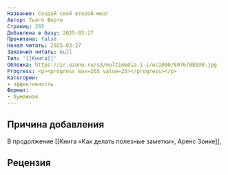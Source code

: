 ```yaml
---
Название: Создай свой второй мозг
Автор: Тьяго Форте
Страниц: 265
Добавлена в базу: 2025-03-27
Прочитана: false
Начал читать: 2025-03-27
Закончил читать: null
Тип: '[[Книга]]'
Обложка: https://ir.ozone.ru/s3/multimedia-1-i/wc1000/6976788930.jpg
Progress: <p><progress max=265 value=25></progress></p>
Категории:
- эффективность
Формат:
- бумажная
---
```

## Причина добавления

В продолжение [[Книга «Как делать полезные заметки», Аренс Зонке]],


## Рецензия